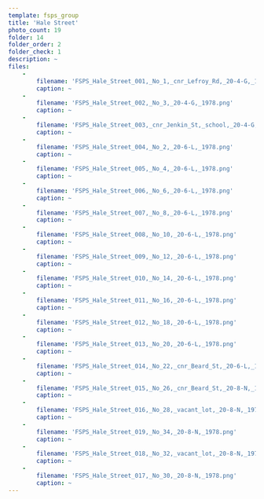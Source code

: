 ```yaml
---
template: fsps_group
title: 'Hale Street'
photo_count: 19
folder: 14
folder_order: 2
folder_check: 1
description: ~
files:
    -
        filename: 'FSPS_Hale_Street_001,_No_1,_cnr_Lefroy_Rd,_20-4-G,_1978.png'
        caption: ~
    -
        filename: 'FSPS_Hale_Street_002,_No_3,_20-4-G,_1978.png'
        caption: ~
    -
        filename: 'FSPS_Hale_Street_003,_cnr_Jenkin_St,_school,_20-4-G,_1978.png'
        caption: ~
    -
        filename: 'FSPS_Hale_Street_004,_No_2,_20-6-L,_1978.png'
        caption: ~
    -
        filename: 'FSPS_Hale_Street_005,_No_4,_20-6-L,_1978.png'
        caption: ~
    -
        filename: 'FSPS_Hale_Street_006,_No_6,_20-6-L,_1978.png'
        caption: ~
    -
        filename: 'FSPS_Hale_Street_007,_No_8,_20-6-L,_1978.png'
        caption: ~
    -
        filename: 'FSPS_Hale_Street_008,_No_10,_20-6-L,_1978.png'
        caption: ~
    -
        filename: 'FSPS_Hale_Street_009,_No_12,_20-6-L,_1978.png'
        caption: ~
    -
        filename: 'FSPS_Hale_Street_010,_No_14,_20-6-L,_1978.png'
        caption: ~
    -
        filename: 'FSPS_Hale_Street_011,_No_16,_20-6-L,_1978.png'
        caption: ~
    -
        filename: 'FSPS_Hale_Street_012,_No_18,_20-6-L,_1978.png'
        caption: ~
    -
        filename: 'FSPS_Hale_Street_013,_No_20,_20-6-L,_1978.png'
        caption: ~
    -
        filename: 'FSPS_Hale_Street_014,_No_22,_cnr_Beard_St,_20-6-L,_1978.png'
        caption: ~
    -
        filename: 'FSPS_Hale_Street_015,_No_26,_cnr_Beard_St,_20-8-N,_1978.png'
        caption: ~
    -
        filename: 'FSPS_Hale_Street_016,_No_28,_vacant_lot,_20-8-N,_1978.png'
        caption: ~
    -
        filename: 'FSPS_Hale_Street_019,_No_34,_20-8-N,_1978.png'
        caption: ~
    -
        filename: 'FSPS_Hale_Street_018,_No_32,_vacant_lot,_20-8-N,_1978.png'
        caption: ~
    -
        filename: 'FSPS_Hale_Street_017,_No_30,_20-8-N,_1978.png'
        caption: ~
---
```


